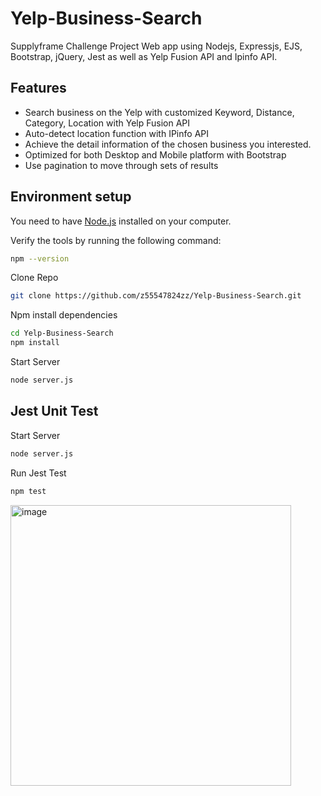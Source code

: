 # Yelp-Business-Search
Supplyframe Challenge Project
Web app using Nodejs, Expressjs, EJS, Bootstrap, jQuery, Jest as well as Yelp Fusion API and Ipinfo API.

## Features

- Search business on the Yelp with customized Keyword, Distance, Category, Location with Yelp Fusion API
- Auto-detect location function with IPinfo API
- Achieve the detail information of the chosen business you interested.
- Optimized for both Desktop and Mobile platform with Bootstrap
- Use pagination to move through sets of results

## Environment setup

You need to have [Node.js](https://nodejs.org/) installed on your computer.

Verify the tools by running the following command:

```sh
npm --version
```

Clone Repo

```sh
git clone https://github.com/z55547824zz/Yelp-Business-Search.git
```

Npm install dependencies

```sh
cd Yelp-Business-Search
npm install
```

Start Server

```sh
node server.js
```


## Jest Unit Test

Start Server

```sh
node server.js
```

Run Jest Test

```sh
npm test
```

<img width="449" alt="image" src="https://z55547824zz.github.io/mess/jest_test.png">


